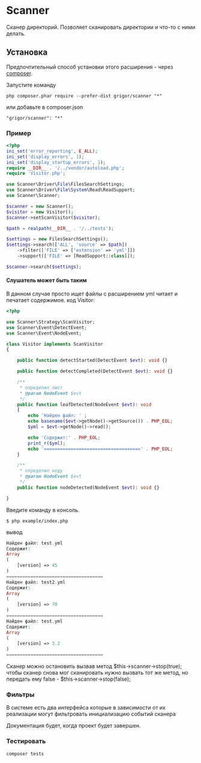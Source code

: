 Scanner
======
Сканер директорий.
Позволяет сканировать директории и что-то с ними делать.


Установка
------------

Предпочтительный способ установки этого расширения - через [composer](http://getcomposer.org/download/).

Запустите команду

```
php composer.phar require --prefer-dist grigor/scanner "*"
```

или добавьте в composer.json

```
"grigor/scanner": "*"
```

### Пример

```php
<?php
ini_set('error_reporting', E_ALL);
ini_set('display_errors', 1);
ini_set('display_startup_errors', 1);
require __DIR__ . '/../vendor/autoload.php';
require 'Visitor.php';

use Scanner\Driver\File\FilesSearchSettings;
use Scanner\Driver\File\System\Read\ReadSupport;
use Scanner\Scanner;

$scanner = new Scanner();
$visitor = new Visitor();
$scanner->setScanVisitor($visitor);

$path = realpath(__DIR__ . '/../tests');

$settings = new FilesSearchSettings();
$settings->search(['ALL', 'source' => $path])
    ->filter(['FILE' => ['extension' => 'yml']])
    ->support(['FILE' => [ReadSupport::class]]);

$scanner->search($settings);

```

#### Слушатель может быть таким

В данном случае просто ищет файлы с раcширением yml читает и печатает содержимое.
код Visitor:

```php
<?php

use Scanner\Strategy\ScanVisitor;
use Scanner\Event\DetectEvent;
use Scanner\Event\NodeEvent;

class Visitor implements ScanVisitor
{

    public function detectStarted(DetectEvent $evt): void {}

    public function detectCompleted(DetectEvent $evt): void {}

    /**
     * определил лист
     * @param NodeEvent $evt
     */
    public function leafDetected(NodeEvent $evt): void
    {
        echo 'Найден файл: ' ;
        echo basename($evt->getNode()->getSource()) . PHP_EOL;
        $yml = $evt->getNode()->read();

        echo 'Содержит:' . PHP_EOL;
        print_r($yml);
        echo '====================================' . PHP_EOL;
    }

    /**
     * определил ноду
     * @param NodeEvent $evt
     */
    public function nodeDetected(NodeEvent $evt): void {}

}
```

Введите команду в консоль.

```
$ php example/index.php
```

вывод
```php
Найден файл: test.yml
Содержит:
Array
(
    [version] => 45
)
====================================
Найден файл: test2.yml
Содержит:
Array
(
    [version] => 70
)
====================================
Найден файл: test.yml
Содержит:
Array
(
    [version] => 3.2
)
====================================

```

Сканер можно остановить вызвав метод $this->scanner->stop(true);
чтобы сканер снова мог сканировать нужно вызвать тот же метод, но передать ему false - $this->scanner->stop(false);

### Фильтры

В системе есть два интерфейса которые в зависимости от их реализации могут фильтровать инициализацию событий сканера

Документация будет, когда проект будет завершен.

### Тестировать 
```
composer tests
```

